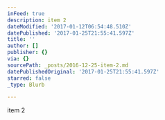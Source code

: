 ```yaml
---
inFeed: true
description: item 2
dateModified: '2017-01-12T06:54:48.510Z'
datePublished: '2017-01-25T21:55:41.597Z'
title: ''
author: []
publisher: {}
via: {}
sourcePath: _posts/2016-12-25-item-2.md
datePublishedOriginal: '2017-01-25T21:55:41.597Z'
starred: false
_type: Blurb

---
```

item 2